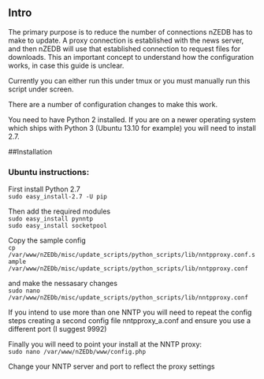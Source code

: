## Intro

The primary purpose is to reduce the number of connections nZEDB has to make to update.  A proxy connection is established with the news server, and then nZEDB will use that established connection to request files for downloads. This an important concept to understand how the configuration works, in case this guide is unclear.

Currently you can either run this under tmux or you must manually run this script under screen.

There are a number of configuration changes to make this work.

You need to have Python 2 installed. If you are on a newer operating system which ships with Python 3 (Ubuntu 13.10 for example) you will need to install 2.7.

##Installation

### Ubuntu instructions:

First install Python 2.7  
`sudo easy_install-2.7 -U pip`


Then add the required modules  
`sudo easy_install pynntp`  
`sudo easy_install socketpool`

Copy the sample config  
`cp /var/www/nZEDb/misc/update_scripts/python_scripts/lib/nntpproxy.conf.sample /var/www/nZEDb/misc/update_scripts/python_scripts/lib/nntpproxy.conf`

and make the nessasary changes  
`sudo nano /var/www/nZEDb/misc/update_scripts/python_scripts/lib/nntpproxy.conf`

If you intend to use more than one NNTP you will need to repeat the config steps creating a second config file nntpproxy_a.conf and ensure you use a different port (I suggest 9992)

Finally you will need to point your install at the NNTP proxy:  
`sudo nano /var/www/nZEDb/www/config.php`

Change your NNTP server and port to reflect the proxy settings

